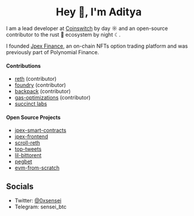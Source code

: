 <h1 align="center">Hey 👋, I'm Aditya</h1>

I am a lead developer at [Coinswitch][coinswitch] by day ☼ and an open-source contributor to the rust 🦀 ecosystem by night ☾.

I founded [Jpex Finance][jpex-t], an on-chain NFTs option trading platform and was previously part of Polynomial Finance.

#### Contributions

- [reth][reth] (contributor)
- [foundry][foundry] (contributor)
- [backpack][backpack] (contributor)
- [gas-optimizations][optimizations] (contributor)
- [succinct labs][sp1]

#### Open Source Projects

- [jpex-smart-contracts][jpex-sc] 
- [jpex-frontend][jpex-f]
- [scroll-reth][scroll-reth]
- [top-tweets][top-tweets] 
- [lil-bittorent][bittorent]
- [pegbet][pegbet]
- [evm-from-scratch][evm-from-scratch]


  



[scroll-reth]: https://github.com/i-m-aditya/scroll-reth
[reth]: https://github.com/paradigmxyz/reth/pulls?q=is%3Apr+is%3Aclosed+author%3Ai-m-aditya
[foundry]: https://github.com/foundry-rs/foundry/pulls?q=is%3Apr+author%3Ai-m-aditya+is%3Aclosed
[backpack]: https://github.com/coral-xyz/backpack/pulls?q=is%3Apr+author%3Ai-m-aditya+is%3Aclosed
[optimizations]: https://github.com/kadenzipfel/gas-optimizations/pull/20
[jpex-sc]: https://github.com/i-m-aditya/jpex-contracts
[jpex-f]: https://github.com/i-m-aditya/jpex-app
[pegbet]: https://github.com/i-m-aditya/PegBet
[top-tweets]: https://github.com/i-m-aditya/top-tweets
[evm-from-scratch]: https://github.com/i-m-aditya/evm-from-scratch
[bittorent]: https://github.com/i-m-aditya/bittorent-rust
[jpex-t]: https://twitter.com/jpexfinance
[coinswitch]: https://coinswitch.co/
[sp1]: https://github.com/succinctlabs/sp1/pull/273

 ##  Socials
- Twitter: <a href="https://twitter.com/_0xsensei_" >@0xsensei</a>
- Telegram: sensei_btc
